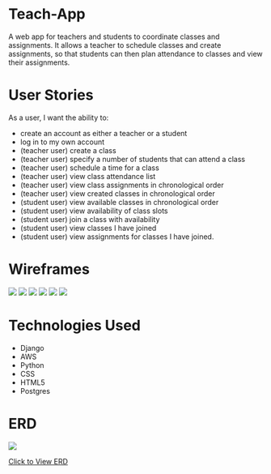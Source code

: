 # Teach-App
A web app for teachers and students to coordinate classes and assignments. It allows a teacher to schedule classes and create assignments, so that students can then plan attendance to classes and view their assignments.

# User Stories

 As a user, I want the ability to:
- create an account as either a teacher or a student
- log in to my own account
- (teacher user) create a class
- (teacher user) specify a number of students that can attend a class
- (teacher user) schedule a time for a class
- (teacher user) view class attendance list
- (teacher user) view class assignments in chronological order
- (teacher user) view created classes in chronological order
- (student user) view available classes in chronological order
- (student user) view availability of class slots
- (student user) join a class with availability
- (student user) view classes I have joined
- (student user) view assignments for classes I have joined.

# Wireframes

<img src="https://i.imgur.com/cf4BejN.png">
<img src="https://i.imgur.com/ahXGaxL.png">
<img src="https://i.imgur.com/SYM10S2.png">
<img src="https://i.imgur.com/dbprJId.png">
<img src="https://i.imgur.com/LD9MOyj.png">
<img src="https://i.imgur.com/rVtVV7g.png">

# Technologies Used

- Django
- AWS
- Python
- CSS
- HTML5
- Postgres

# ERD

<img src="https://i.imgur.com/NckoZQN.png">

[Click to View ERD](https://lucid.app/lucidchart/34f6d430-0c60-4a76-a669-4cc63247f230/edit?viewport_loc=-408%2C-22%2C3115%2C1559%2C0_0&invitationId=inv_ef8f920c-e054-445f-82b8-92aae7e51497](https://lucid.app/lucidchart/b84a9281-2f2d-4dfb-8f0e-908efad7ebf1/edit?beaconFlowId=63EC12E46F225F24&invitationId=inv_7321a0de-7552-4dc9-9520-509f517887b5&page=0_0#)https://lucid.app/lucidchart/b84a9281-2f2d-4dfb-8f0e-908efad7ebf1/edit?beaconFlowId=63EC12E46F225F24&invitationId=inv_7321a0de-7552-4dc9-9520-509f517887b5&page=0_0#)

<!--- [Click to Use App](your deployment url here) -->
